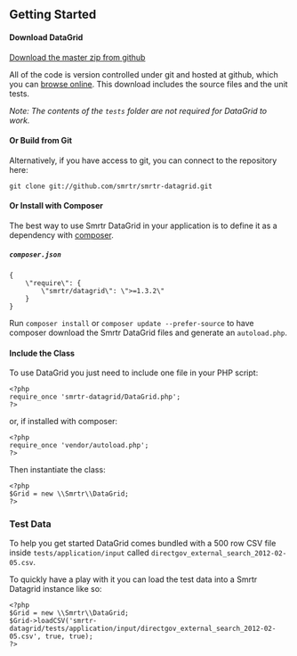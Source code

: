 ## Getting Started

#### Download DataGrid
[Download the master zip from github](https://github.com/joegreen88/smrtr-datagrid/archive/master.zip)

All of the code is version controlled under git and hosted at github, which you can
[browse online](https://github.com/joegreen88/smrtr-datagrid).
This download includes the source files and the unit tests. 

*Note: The contents of the `tests` folder are not required for DataGrid to work.*

#### Or Build from Git
Alternatively, if you have access to git, you can connect to the repository here:

    git clone git://github.com/smrtr/smrtr-datagrid.git

#### Or Install with Composer
The best way to use Smrtr DataGrid in your application is to define it as a dependency with
[composer](http://getcomposer.org/).

##### `composer.json`
    {
        \"require\": {
            \"smrtr/datagrid\": \">=1.3.2\"
        }
    }

Run `composer install` or `composer update --prefer-source` to have composer download the
Smrtr DataGrid files and generate an `autoload.php`.

#### Include the Class
To use DataGrid you just need to include one file in your PHP script:

    <?php
    require_once 'smrtr-datagrid/DataGrid.php';
    ?>

or, if installed with composer:

    <?php
    require_once 'vendor/autoload.php';
    ?>

Then instantiate the class:

    <?php
    $Grid = new \\Smrtr\\DataGrid;
    ?>

### Test Data
To help you get started DataGrid comes bundled with a 500 row CSV file inside `tests/application/input` called
`directgov_external_search_2012-02-05.csv`.

To quickly have a play with it you can load the test data into a Smrtr Datagrid instance like so:

    <?php
    $Grid = new \\Smrtr\\DataGrid;
    $Grid->loadCSV('smrtr-datagrid/tests/application/input/directgov_external_search_2012-02-05.csv', true, true);
    ?>
